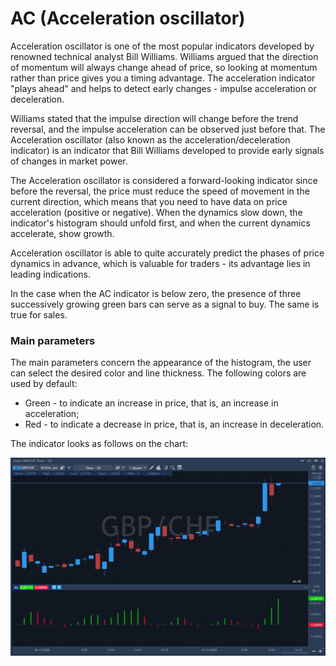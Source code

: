# AC \(Acceleration oscillator\)

Acceleration oscillator is one of the most popular indicators developed by renowned technical analyst Bill Williams. Williams argued that the direction of momentum will always change ahead of price, so looking at momentum rather than price gives you a timing advantage. The acceleration indicator "plays ahead" and helps to detect early changes - impulse acceleration or deceleration.

Williams stated that the impulse direction will change before the trend reversal, and the impulse acceleration can be observed just before that. The Acceleration oscillator \(also known as the acceleration/deceleration indicator\) is an indicator that Bill Williams developed to provide early signals of changes in market power. 

The Acceleration oscillator is considered a forward-looking indicator since before the reversal, the price must reduce the speed of movement in the current direction, which means that you need to have data on price acceleration \(positive or negative\). When the dynamics slow down, the indicator's histogram should unfold first, and when the current dynamics accelerate, show growth.

Acceleration oscillator is able to quite accurately predict the phases of price dynamics in advance, which is valuable for traders - its advantage lies in leading indications.

In the case when the AC indicator is below zero, the presence of three successively growing green bars can serve as a signal to buy. The same is true for sales.

### Main parameters

The main parameters concern the appearance of the histogram, the user can select the desired color and line thickness. The following colors are used by default:

* Green - to indicate an increase in price, that is, an increase in acceleration;
* Red - to indicate a decrease in price, that is, an increase in deceleration.

The indicator looks as follows on the chart:

![](../../../../.gitbook/assets/screenshot_2%20%2816%29.jpg)





